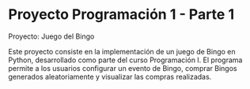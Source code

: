 # Proyecto Programación 1 - Parte 1
Proyecto: Juego del Bingo

Este proyecto consiste en la implementación de un juego de Bingo en Python, desarrollado como parte del curso Programación I. El programa permite a los usuarios configurar un evento de Bingo, comprar Bingos generados aleatoriamente y visualizar las compras realizadas.

